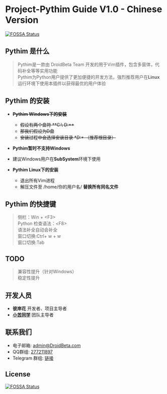 # Project-Pythim Guide V1.0 - Chinese Version
[![FOSSA Status](https://app.fossa.io/api/projects/git%2Bgithub.com%2FDroidBeta%2FProject-Pythim.svg?type=shield)](https://app.fossa.io/projects/git%2Bgithub.com%2FDroidBeta%2FProject-Pythim?ref=badge_shield)


## Pythim 是什么  
> Pythim是一款由 DroidBeta Team 开发的用于Vim插件，包含多窗体，代码补全等等实用功能   
> Pythim为Python用户提供了更加便捷的开发方法，强烈推荐用户在**Linux**运行环境下使用本插件以获得最优的用户体验
  
## Pythim 的安装
- **~~Pythim Windows下的安装~~**  
    - ~~假设有两个盘符 **C:\ D:\**~~   
    - ~~那我们假设为D盘~~  
    - ~~安装过程中会选择安装目录 **D:\** （推荐根目录）~~ 
- **Pythim暂时不支持Windows**
- 建议Windows用户在**SubSystem**环境下使用   
 
- **Pythim Linux下的安装**
    - 退出所有Vim进程
    - 解压文件至 /home/你的用户名/  **替换所有同名文件**

## Pythim 的快捷键
> 侧栏：Win + &lt;F3&gt;  
Python 检查语法：&lt;F8&gt;  
语法补全自动会补全    
窗口切换:Ctrl+ w + w  
窗口切换:Tab

## TODO
> 兼容性提升（针对Windows）  
> 稳定性提升

## 开发人员
- **彼岸花** 开发者、项目主导者
- **[小苦同学][ks]** 团队主导者

## 联系我们
- 电子邮箱: [admin@DroidBeta.com][em]
- QQ群组: [277211897][qq]
- Telegram 群组: [链接][tg]

[tg]: https://t.me/joinchat/Ii0y6RG-KkKJNptRzyMgmg       "DroidBeta Telegram Group"
[em]: mailto:admin@DroidBeta.com                         "DroidBeta Team Email"
[qq]: https://jq.qq.com/?_wv=1027&k=5F4mJyh              "DroidBeta QQ Group"
[ks]: https://github.com/Kucashu                         "Kucashu's GitHub"


## License
[![FOSSA Status](https://app.fossa.io/api/projects/git%2Bgithub.com%2FDroidBeta%2FProject-Pythim.svg?type=large)](https://app.fossa.io/projects/git%2Bgithub.com%2FDroidBeta%2FProject-Pythim?ref=badge_large)